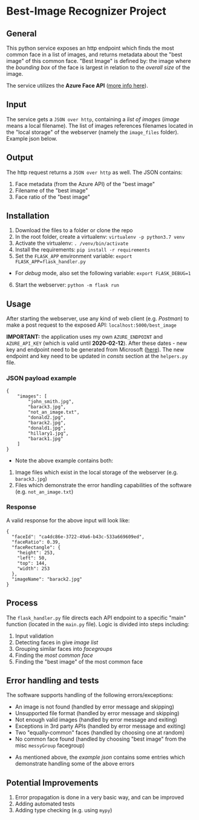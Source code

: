 # Best-Image Recognizer Project

## General
This python service exposes an http endpoint which finds the most common face in a list of images, and returns metadata about the "best image" of this common face.
"Best Image" is defined by: the image where the *bounding box* of the face is largest in relation to the *overall size* of the image. 

The service utilizes the **Azure Face API** ([more info here](https://azure.microsoft.com/en-us/services/cognitive-services/face)).

## Input
The service gets a `JSON over http`, containing a *list of images* (*image* means a local filename).
The list of images references filenames located in the "local storage" of the webserver (namely the `image_files` folder).
Example json below.

## Output
The http request returns a `JSON over http` as well. The JSON contains:
1. Face metadata (from the Azure API) of the "best image"
2. Filename of the "best image"
3. Face ratio of the "best image"

## Installation
1. Download the files to a folder or clone the repo
2. In the root folder, create a virtualenv: `virtualenv -p python3.7 venv`
3. Activate the virtualenv: `. /venv/bin/activate`
4. Install the requirements: `pip install -r requirements`
5. Set the `FLASK_APP` environment variable: `export FLASK_APP=flask_handler.py`
* For *debug* mode, also set the following variable: `export FLASK_DEBUG=1`  
6. Start the webserver: `python -m flask run`

## Usage
After starting the webserver, use any kind of web client (e.g. *Postman*) to make a post request to the exposed API: `localhost:5000/best_image`

**IMPORTANT:** the application uses my own `AZURE_ENDPOINT` and `AZURE_API_KEY` (which is valid until **2020-02-12**). After these dates - new key and endpoint need to be generated from Microsoft ([here](https://azure.microsoft.com/en-in/try/cognitive-services/)).
The new endpoint and key need to be updated in *consts* section at the `helpers.py` file.  
 
### JSON payload example
<pre><code>{
    "images": [
        "john_smith.jpg",
        "barack3.jpg",
        "not_an_image.txt",
        "donald2.jpg",
        "barack2.jpg",
        "donald1.jpg",
        "hillary1.jpg",
        "barack1.jpg"
    ]
}</code></pre>
* Note the above example contains both:
1. Image files which exist in the local storage of the webserver (e.g. `barack3.jpg`)
2. Files which demonstrate the error handling capabilities of the software (e.g. `not_an_image.txt`)

### Response
A valid response for the above input will look like:
<pre><code>{
  "faceId": "ca4dc86e-3722-49a6-b43c-533a669609ed",
  "faceRatio": 0.39,
  "faceRectangle": {
    "height": 253,
    "left": 50,
    "top": 144,
    "width": 253
  },
  "imageName": "barack2.jpg"
}</code></pre>

## Process
The `flask_handler.py` file directs each API endpoint to a specific "main" function (located in the `main.py` file).
Logic is divided into steps including:
1. Input validation
2. Detecting faces in give *image list*
3. Grouping similar faces into *facegroups*
4. Finding the *most common face*
5. Finding the "best image" of the most common face

## Error handling and tests
The software supports handling of the following errors/exceptions:
- An image is not found (handled by error message and skipping)
- Unsupported file format (handled by error message and skipping)
- Not enough valid images (handled by error message and exiting)
- Exceptions in 3rd party APIs (handled by error message and exiting)
- Two "equally-common" faces (handled by choosing one at random)
- No common face found (handled by choosing "best image" from the misc `messyGroup` facegroup)
* As mentioned above, the *example json*  contains some entries which demonstrate handling some of the above errors 

## Potential Improvements
1. Error propagation is done in a very basic way, and can be improved
2. Adding automated tests
3. Adding type checking (e.g. using `mypy`)
